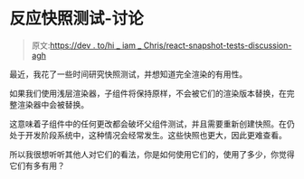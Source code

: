 # 反应快照测试-讨论

> 原文:[https://dev . to/hi _ iam _ Chris/react-snapshot-tests-discussion-agh](https://dev.to/hi_iam_chris/react-snapshot-tests-discussion-agh)

最近，我花了一些时间研究快照测试，并想知道完全渲染的有用性。

如果我们使用浅层渲染器，子组件将保持原样，不会被它们的渲染版本替换，在完整渲染器中会被替换。

这意味着子组件中的任何更改都会破坏父组件测试，并且需要重新创建快照。在仍处于开发阶段系统中，这种情况会经常发生。这些快照也更大，因此更难查看。

所以我很想听听其他人对它们的看法，你是如何使用它们的，使用了多少，你觉得它们有多有用？